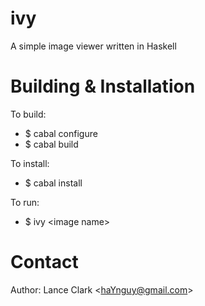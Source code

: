 ivy
===

A simple image viewer written in Haskell

Building \& Installation
=======================

To build:

- $ cabal configure
- $ cabal build

To install:

- $ cabal install

To run:

- $ ivy \<image name\>

Contact
=======

Author: Lance Clark \<haYnguy@gmail.com\>

